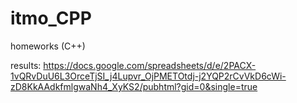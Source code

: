 # itmo_CPP
homeworks (C++)


results: https://docs.google.com/spreadsheets/d/e/2PACX-1vQRvDuU6L3OrceTjSI_j4Lupvr_OjPMETOtdj-j2YQP2rCvVkD6cWi-zD8KkAAdkfmlgwaNh4_XyKS2/pubhtml?gid=0&single=true
